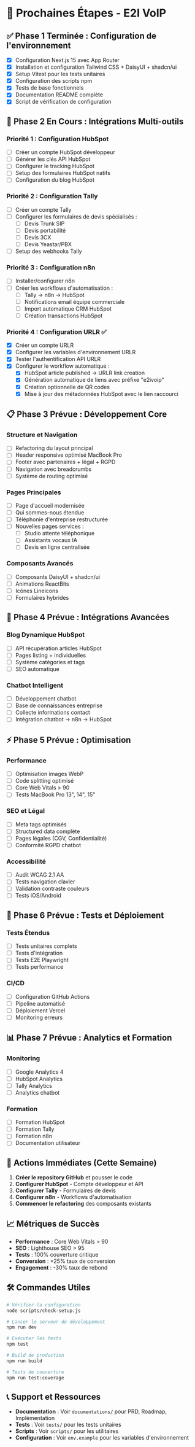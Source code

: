 # 🚀 Prochaines Étapes - E2I VoIP

## ✅ Phase 1 Terminée : Configuration de l'environnement

- [x] Configuration Next.js 15 avec App Router
- [x] Installation et configuration Tailwind CSS + DaisyUI + shadcn/ui
- [x] Setup Vitest pour les tests unitaires
- [x] Configuration des scripts npm
- [x] Tests de base fonctionnels
- [x] Documentation README complète
- [x] Script de vérification de configuration

## 🔄 Phase 2 En Cours : Intégrations Multi-outils

### Priorité 1 : Configuration HubSpot
- [ ] Créer un compte HubSpot développeur
- [ ] Générer les clés API HubSpot
- [ ] Configurer le tracking HubSpot
- [ ] Setup des formulaires HubSpot natifs
- [ ] Configuration du blog HubSpot

### Priorité 2 : Configuration Tally
- [ ] Créer un compte Tally
- [ ] Configurer les formulaires de devis spécialisés :
  - [ ] Devis Trunk SIP
  - [ ] Devis portabilité
  - [ ] Devis 3CX
  - [ ] Devis Yeastar/PBX
- [ ] Setup des webhooks Tally

### Priorité 3 : Configuration n8n
- [ ] Installer/configurer n8n
- [ ] Créer les workflows d'automatisation :
  - [ ] Tally → n8n → HubSpot
  - [ ] Notifications email équipe commerciale
  - [ ] Import automatique CRM HubSpot
  - [ ] Création transactions HubSpot

### Priorité 4 : Configuration URLR ✅
- [x] Créer un compte URLR
- [x] Configurer les variables d'environnement URLR
- [x] Tester l'authentification API URLR
- [x] Configurer le workflow automatique :
  - [x] HubSpot article published → URLR link creation
  - [x] Génération automatique de liens avec préfixe "e2ivoip"
  - [x] Création optionnelle de QR codes
  - [x] Mise à jour des métadonnées HubSpot avec le lien raccourci

## 📋 Phase 3 Prévue : Développement Core

### Structure et Navigation
- [ ] Refactoring du layout principal
- [ ] Header responsive optimisé MacBook Pro
- [ ] Footer avec partenaires + légal + RGPD
- [ ] Navigation avec breadcrumbs
- [ ] Système de routing optimisé

### Pages Principales
- [ ] Page d'accueil modernisée
- [ ] Qui sommes-nous étendue
- [ ] Téléphonie d'entreprise restructurée
- [ ] Nouvelles pages services :
  - [ ] Studio attente téléphonique
  - [ ] Assistants vocaux IA
  - [ ] Devis en ligne centralisée

### Composants Avancés
- [ ] Composants DaisyUI + shadcn/ui
- [ ] Animations ReactBits
- [ ] Icônes Lineicons
- [ ] Formulaires hybrides

## 🎯 Phase 4 Prévue : Intégrations Avancées

### Blog Dynamique HubSpot
- [ ] API récupération articles HubSpot
- [ ] Pages listing + individuelles
- [ ] Système catégories et tags
- [ ] SEO automatique

### Chatbot Intelligent
- [ ] Développement chatbot
- [ ] Base de connaissances entreprise
- [ ] Collecte informations contact
- [ ] Intégration chatbot → n8n → HubSpot

## ⚡ Phase 5 Prévue : Optimisation

### Performance
- [ ] Optimisation images WebP
- [ ] Code splitting optimisé
- [ ] Core Web Vitals > 90
- [ ] Tests MacBook Pro 13", 14", 15"

### SEO et Légal
- [ ] Meta tags optimisés
- [ ] Structured data complète
- [ ] Pages légales (CGV, Confidentialité)
- [ ] Conformité RGPD chatbot

### Accessibilité
- [ ] Audit WCAG 2.1 AA
- [ ] Tests navigation clavier
- [ ] Validation contraste couleurs
- [ ] Tests iOS/Android

## 🧪 Phase 6 Prévue : Tests et Déploiement

### Tests Étendus
- [ ] Tests unitaires complets
- [ ] Tests d'intégration
- [ ] Tests E2E Playwright
- [ ] Tests performance

### CI/CD
- [ ] Configuration GitHub Actions
- [ ] Pipeline automatisé
- [ ] Déploiement Vercel
- [ ] Monitoring erreurs

## 📊 Phase 7 Prévue : Analytics et Formation

### Monitoring
- [ ] Google Analytics 4
- [ ] HubSpot Analytics
- [ ] Tally Analytics
- [ ] Analytics chatbot

### Formation
- [ ] Formation HubSpot
- [ ] Formation Tally
- [ ] Formation n8n
- [ ] Documentation utilisateur

## 🎯 Actions Immédiates (Cette Semaine)

1. **Créer le repository GitHub** et pousser le code
2. **Configurer HubSpot** - Compte développeur et API
3. **Configurer Tally** - Formulaires de devis
4. **Configurer n8n** - Workflows d'automatisation
5. **Commencer le refactoring** des composants existants

## 📈 Métriques de Succès

- **Performance** : Core Web Vitals > 90
- **SEO** : Lighthouse SEO > 95
- **Tests** : 100% couverture critique
- **Conversion** : +25% taux de conversion
- **Engagement** : -30% taux de rebond

## 🛠️ Commandes Utiles

```bash
# Vérifier la configuration
node scripts/check-setup.js

# Lancer le serveur de développement
npm run dev

# Exécuter les tests
npm test

# Build de production
npm run build

# Tests de couverture
npm run test:coverage
```

## 📞 Support et Ressources

- **Documentation** : Voir `documentations/` pour PRD, Roadmap, Implémentation
- **Tests** : Voir `tests/` pour les tests unitaires
- **Scripts** : Voir `scripts/` pour les utilitaires
- **Configuration** : Voir `env.example` pour les variables d'environnement 